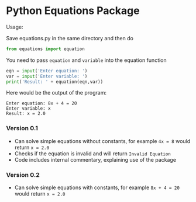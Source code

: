# Python Equations Package

Usage:

Save equations.py in the same directory and then do
```python
from equations import equation
```

You need to pass `equation` and `variable` into the equation function
```python
eqn = input('Enter equation: ')
var = input('Enter variable: ')
print('Result: ' + equation(eqn,var))
```

Here would be the output of the program:

```
Enter equation: 8x + 4 = 20
Enter variable: x
Result: x = 2.0
```

### Version 0.1
  + Can solve simple equations without constants, for example `4x = 8` would return `x = 2.0`
  + Checks if the equation is invalid and will return `Invalid Equation`
  + Code includes internal commentary, explaining use of the package

### Version 0.2
  + Can solve simple equations with constants, for example `8x + 4 = 20` would return `x = 2.0`
